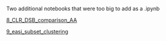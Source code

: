 Two additional notebooks that were too big to add as a .ipynb

[8_CLR_DSB_comparison_AA](file:///Users/tiinatuononen/Downloads/8_CLR_DSB_comparison_AA.html)

[9_easi_subset_clustering](file:///Users/tiinatuononen/Downloads/9_Easi_subset_clustering.html)
